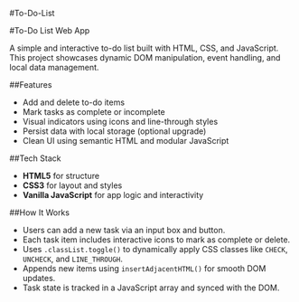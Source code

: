 #To-Do-List

#To-Do List Web App

A simple and interactive to-do list built with HTML, CSS, and JavaScript. This project showcases dynamic DOM manipulation, event handling, and local data management.

##Features

- Add and delete to-do items
- Mark tasks as complete or incomplete
- Visual indicators using icons and line-through styles
- Persist data with local storage (optional upgrade)
- Clean UI using semantic HTML and modular JavaScript


##Tech Stack

- **HTML5** for structure
- **CSS3** for layout and styles
- **Vanilla JavaScript** for app logic and interactivity


##How It Works

- Users can add a new task via an input box and button.
- Each task item includes interactive icons to mark as complete or delete.
- Uses `.classList.toggle()` to dynamically apply CSS classes like `CHECK`, `UNCHECK`, and `LINE_THROUGH`.
- Appends new items using `insertAdjacentHTML()` for smooth DOM updates.
- Task state is tracked in a JavaScript array and synced with the DOM.


